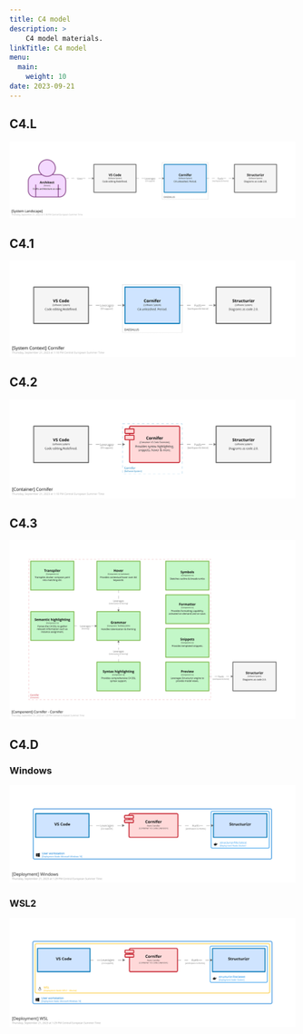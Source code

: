 ```yaml
---
title: C4 model
description: >
    C4 model materials.
linkTitle: C4 model
menu:
  main:
    weight: 10
date: 2023-09-21
---
```


## C4.L

![](structurizr-1-C4-L.svg)

## C4.1

![](structurizr-1-C4-1.svg)

## C4.2

![](structurizr-1-C4-2.svg)

## C4.3

![](structurizr-1-C4-3.svg)

## C4.D

### Windows

![](structurizr-1-Windows.png)

### WSL2

![](structurizr-1-WSL.png)